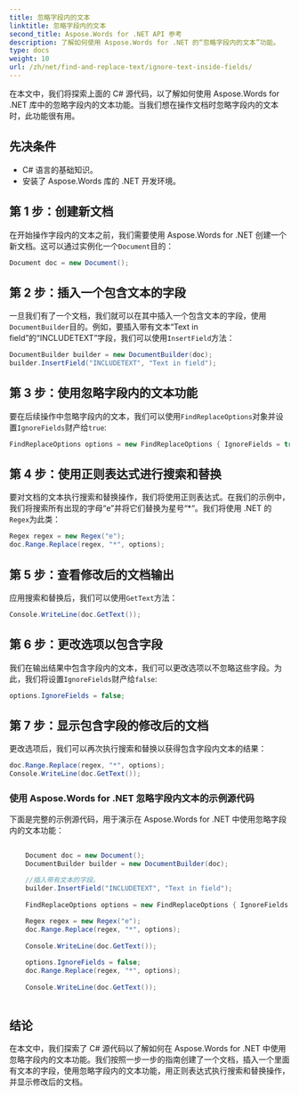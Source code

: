 ```yaml
---
title: 忽略字段内的文本
linktitle: 忽略字段内的文本
second_title: Aspose.Words for .NET API 参考
description: 了解如何使用 Aspose.Words for .NET 的“忽略字段内的文本”功能。
type: docs
weight: 10
url: /zh/net/find-and-replace-text/ignore-text-inside-fields/
---
```

在本文中，我们将探索上面的 C# 源代码，以了解如何使用 Aspose.Words for .NET 库中的忽略字段内的文本功能。当我们想在操作文档时忽略字段内的文本时，此功能很有用。

## 先决条件

- C# 语言的基础知识。
- 安装了 Aspose.Words 库的 .NET 开发环境。

## 第 1 步：创建新文档

在开始操作字段内的文本之前，我们需要使用 Aspose.Words for .NET 创建一个新文档。这可以通过实例化一个`Document`目的：

```csharp
Document doc = new Document();
```

## 第 2 步：插入一个包含文本的字段

一旦我们有了一个文档，我们就可以在其中插入一个包含文本的字段，使用`DocumentBuilder`目的。例如，要插入带有文本“Text in field”的“INCLUDETEXT”字段，我们可以使用`InsertField`方法：

```csharp
DocumentBuilder builder = new DocumentBuilder(doc);
builder.InsertField("INCLUDETEXT", "Text in field");
```

## 第 3 步：使用忽略字段内的文本功能

要在后续操作中忽略字段内的文本，我们可以使用`FindReplaceOptions`对象并设置`IgnoreFields`财产给`true`:

```csharp
FindReplaceOptions options = new FindReplaceOptions { IgnoreFields = true };
```

## 第 4 步：使用正则表达式进行搜索和替换

要对文档的文本执行搜索和替换操作，我们将使用正则表达式。在我们的示例中，我们将搜索所有出现的字母“e”并将它们替换为星号“*“。我们将使用 .NET 的`Regex`为此类：

```csharp
Regex regex = new Regex("e");
doc.Range.Replace(regex, "*", options);
```

## 第 5 步：查看修改后的文档输出

应用搜索和替换后，我们可以使用`GetText`方法：

```csharp
Console.WriteLine(doc.GetText());
```

## 第 6 步：更改选项以包含字段

我们在输出结果中包含字段内的文本，我们可以更改选项以不忽略这些字段。为此，我们将设置`IgnoreFields`财产给`false`:

```csharp
options.IgnoreFields = false;
```

## 第 7 步：显示包含字段的修改后的文档

更改选项后，我们可以再次执行搜索和替换以获得包含字段内文本的结果：

```csharp
doc.Range.Replace(regex, "*", options);
Console.WriteLine(doc.GetText());
```

### 使用 Aspose.Words for .NET 忽略字段内文本的示例源代码

下面是完整的示例源代码，用于演示在 Aspose.Words for .NET 中使用忽略字段内的文本功能：

```csharp
    
	Document doc = new Document();
	DocumentBuilder builder = new DocumentBuilder(doc);

	//插入带有文本的字段。
	builder.InsertField("INCLUDETEXT", "Text in field");
	
	FindReplaceOptions options = new FindReplaceOptions { IgnoreFields = true };
	
	Regex regex = new Regex("e");
	doc.Range.Replace(regex, "*", options);
	
	Console.WriteLine(doc.GetText());

	options.IgnoreFields = false;
	doc.Range.Replace(regex, "*", options);
	
	Console.WriteLine(doc.GetText());
  
```

## 结论

在本文中，我们探索了 C# 源代码以了解如何在 Aspose.Words for .NET 中使用忽略字段内的文本功能。我们按照一步一步的指南创建了一个文档，插入一个里面有文本的字段，使用忽略字段内的文本功能，用正则表达式执行搜索和替换操作，并显示修改后的文档。
